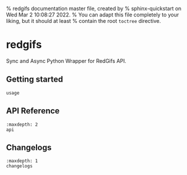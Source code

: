 % redgifs documentation master file, created by
% sphinx-quickstart on Wed Mar  2 10:08:27 2022.
% You can adapt this file completely to your liking, but it should at least
% contain the root `toctree` directive.

# redgifs

Sync and Async Python Wrapper for RedGifs API.

## Getting started

```{toctree}
usage
```

## API Reference

```{toctree}
:maxdepth: 2
api
```

## Changelogs

```{toctree}
:maxdepth: 1
changelogs
```
